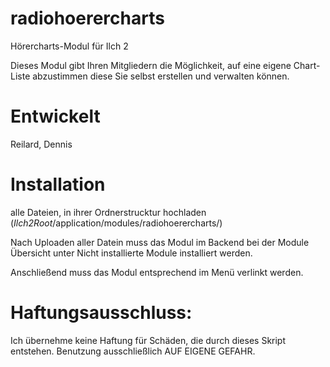 # radiohoerercharts

Hörercharts-Modul für Ilch 2

Dieses Modul gibt Ihren Mitgliedern die Möglichkeit, auf eine eigene Chart-Liste abzustimmen diese Sie selbst erstellen und verwalten können.

# Entwickelt

Reilard, Dennis

# Installation

alle Dateien, in ihrer Ordnerstrucktur hochladen (*Ilch2Root*/application/modules/radiohoerercharts/)

Nach Uploaden aller Datein muss das Modul im Backend bei der Module Übersicht unter Nicht installierte Module installiert werden.

Anschließend muss das Modul entsprechend im Menü verlinkt werden.

# Haftungsausschluss:

Ich übernehme keine Haftung für Schäden, die durch dieses Skript entstehen. Benutzung ausschließlich AUF EIGENE GEFAHR.

